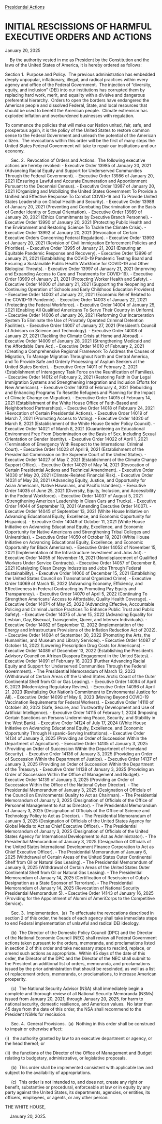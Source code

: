 [Presidential Actions](https://www.whitehouse.gov/presidential-actions/)

# 					INITIAL RESCISSIONS OF HARMFUL EXECUTIVE ORDERS AND ACTIONS				

January 20, 2025

    By the authority vested in me as President by the Constitution and the laws of the United States of America, it is hereby ordered as follows:

Section 1.  Purpose and Policy.  The previous administration has embedded deeply unpopular, inflationary, illegal, and radical practices within every agency and office of the Federal Government.  The injection of “diversity, equity, and inclusion” (DEI) into our institutions has corrupted them by replacing hard work, merit, and equality with a divisive and dangerous preferential hierarchy.  Orders to open the borders have endangered the American people and dissolved Federal, State, and local resources that should be used to benefit the American people.  Climate extremism has exploded inflation and overburdened businesses with regulation.

To commence the policies that will make our Nation united, fair, safe, and prosperous again, it is the policy of the United States to restore common sense to the Federal Government and unleash the potential of the American citizen.  The revocations within this order will be the first of many steps the United States Federal Government will take to repair our institutions and our economy.

     Sec. 2.  Revocation of Orders and Actions.  The following executive actions are hereby revoked:
    - Executive Order 13985 of January 20, 2021 (Advancing Racial Equity and Support for Underserved Communities Through the Federal Government).
    - Executive Order 13986 of January 20, 2021 (Ensuring a Lawful and Accurate Enumeration and Apportionment Pursuant to the Decennial Census).
    - Executive Order 13987 of January 20, 2021 (Organizing and Mobilizing the United States Government To Provide a Unified and Effective Response To Combat COVID-19 and To Provide United States Leadership on Global Health and Security).
    - Executive Order 13988 of January 20, 2021 (Preventing and Combating Discrimination on the Basis of Gender Identity or Sexual Orientation).
    - Executive Order 13989 of January 20, 2021 (Ethics Commitments by Executive Branch Personnel).
    - Executive Order 13990 of January 20, 2021 (Protecting Public Health and the Environment and Restoring Science To Tackle the Climate Crisis).
    - Executive Order 13992 of January 20, 2021 (Revocation of Certain Executive Orders Concerning Federal Regulation).
    - Executive Order 13993 of January 20, 2021 (Revision of Civil Immigration Enforcement Policies and Priorities).
    - Executive Order 13995 of January 21, 2021 (Ensuring an Equitable Pandemic Response and Recovery).
    - Executive Order 13996 of January 21, 2021 (Establishing the COVID-19 Pandemic Testing Board and Ensuring a Sustainable Public Health Workforce for COVID-19 and Other Biological Threats).
    - Executive Order 13997 of January 21, 2021 (Improving and Expanding Access to Care and Treatments for COVID-19).
    - Executive Order 13999 of January 21, 2021 (Protecting Worker Health and Safety).
    - Executive Order 14000 of January 21, 2021 (Supporting the Reopening and Continuing Operation of Schools and Early Childhood Education Providers).
    - Executive Order 14002 of January 22, 2021 (Economic Relief Related to the COVID-19 Pandemic).
    - Executive Order 14003 of January 22, 2021 (Protecting the Federal Workforce).
    - Executive Order 14004 of January 25, 2021 (Enabling All Qualified Americans To Serve Their Country in Uniform).
    - Executive Order 14006 of January 26, 2021 (Reforming Our Incarceration System To Eliminate the Use of Privately Operated Criminal Detention Facilities).
    - Executive Order 14007 of January 27, 2021 (President’s Council of Advisors on Science and Technology).
    - Executive Order 14008 of January 27, 2021 (Tackling the Climate Crisis at Home and Abroad).
    - Executive Order 14009 of January 28, 2021 (Strengthening Medicaid and the Affordable Care Act).
    - Executive Order 14010 of February 2, 2021 (Creating a Comprehensive Regional Framework To Address the Causes of Migration, To Manage Migration Throughout North and Central America, and To Provide Safe and Orderly Processing of Asylum Seekers at the United States Border).
    - Executive Order 14011 of February 2, 2021 (Establishment of Interagency Task Force on the Reunification of Families).
    - Executive Order 14012 of February 2, 2021 (Restoring Faith in Our Legal Immigration Systems and Strengthening Integration and Inclusion Efforts for New Americans).
    - Executive Order 14013 of February 4, 2021 (Rebuilding and Enhancing Programs To Resettle Refugees and Planning for the Impact of Climate Change on Migration).
    - Executive Order 14015 of February 14, 2021 (Establishment of the White House Office of Faith-Based and Neighborhood Partnerships).
    - Executive Order 14018 of February 24, 2021 (Revocation of Certain Presidential Actions).
    - Executive Order 14019 of March 7, 2021 (Promoting Access to Voting).
    - Executive Order 14020 of March 8, 2021 (Establishment of the White House Gender Policy Council).
    - Executive Order 14021 of March 8, 2021 (Guaranteeing an Educational Environment Free From Discrimination on the Basis of Sex, Including Sexual Orientation or Gender Identity).
    - Executive Order 14022 of April 1, 2021 (Termination of Emergency With Respect to the International Criminal Court).
    - Executive Order 14023 of April 9, 2021 (Establishment of the Presidential Commission on the Supreme Court of the United States).
    - Executive Order 14027 of May 7, 2021 (Establishment of the Climate Change Support Office).
    - Executive Order 14029 of May 14, 2021 (Revocation of Certain Presidential Actions and Technical Amendment).
    - Executive Order 14030 of May 20, 2021 (Climate-Related Financial Risk).
    - Executive Order 14031 of May 28, 2021 (Advancing Equity, Justice, and Opportunity for Asian Americans, Native Hawaiians, and Pacific Islanders).
    - Executive Order 14035 of June 25, 2021 (Diversity, Equity, Inclusion, and Accessibility in the Federal Workforce).
    - Executive Order 14037 of August 5, 2021 (Strengthening American Leadership in Clean Cars and Trucks).
    - Executive Order 14044 of September 13, 2021 (Amending Executive Order 14007).
    - Executive Order 14045 of September 13, 2021 (White House Initiative on Advancing Educational Equity, Excellence, and Economic Opportunity for Hispanics).
    - Executive Order 14049 of October 11, 2021 (White House Initiative on Advancing Educational Equity, Excellence, and Economic Opportunity for Native Americans and Strengthening Tribal Colleges and Universities).
    - Executive Order 14050 of October 19, 2021 (White House Initiative on Advancing Educational Equity, Excellence, and Economic Opportunity for Black Americans).
    - Executive Order 14052 of November 15, 2021 (Implementation of the Infrastructure Investment and Jobs Act).
    - Executive Order 14055 of November 18, 2021 (Nondisplacement of Qualified Workers Under Service Contracts).
    - Executive Order 14057 of December 8, 2021 (Catalyzing Clean Energy Industries and Jobs Through Federal Sustainability).
    - Executive Order 14060 of December 15, 2021 (Establishing the United States Council on Transnational Organized Crime).
    - Executive Order 14069 of March 15, 2022 (Advancing Economy, Efficiency, and Effectiveness in Federal Contracting by Promoting Pay Equity and Transparency).
    - Executive Order 14070 of April 5, 2022 (Continuing To Strengthen Americans’ Access to Affordable, Quality Health Coverage).
    - Executive Order 14074 of May 25, 2022 (Advancing Effective, Accountable Policing and Criminal Justice Practices To Enhance Public Trust and Public Safety).
    - Executive Order 14075 of June 15, 2022 (Advancing Equality for Lesbian, Gay, Bisexual, Transgender, Queer, and Intersex Individuals).
    - Executive Order 14082 of September 12, 2022 (Implementation of the Energy and Infrastructure Provisions of the Inflation Reduction Act of 2022).
    - Executive Order 14084 of September 30, 2022 (Promoting the Arts, the Humanities, and Museum and Library Services).
    - Executive Order 14087 of October 14, 2022 (Lowering Prescription Drug Costs for Americans).
    - Executive Order 14089 of December 13, 2022 (Establishing the President’s Advisory Council on African Diaspora Engagement in the United States).
    - Executive Order 14091 of February 16, 2023 (Further Advancing Racial Equity and Support for Underserved Communities Through the Federal Government).
    - The Presidential Memorandum of March 13, 2023 (Withdrawal of Certain Areas off the United States Arctic Coast of the Outer Continental Shelf from Oil or Gas Leasing).
    - Executive Order 14094 of April 6, 2023 (Modernizing Regulatory Review).
    - Executive Order 14096 of April 21, 2023 (Revitalizing Our Nation’s Commitment to Environmental Justice for All).
    - Executive Order 14099 of May 9, 2023 (Moving Beyond COVID-19 Vaccination Requirements for Federal Workers).
    - Executive Order 14110 of October 30, 2023 (Safe, Secure, and Trustworthy Development and Use of Artificial Intelligence).
    - Executive Order 14115 of February 1, 2024 (Imposing Certain Sanctions on Persons Undermining Peace, Security, and Stability in the West Bank).
    - Executive Order 14124 of July 17, 2024 (White House Initiative on Advancing Educational Equity, Excellence, and Economic Opportunity Through Hispanic-Serving Institutions).
    - Executive Order 14134 of January 3, 2025 (Providing an Order of Succession Within the Department of Agriculture).
    - Executive Order 14135 of January 3, 2025 (Providing an Order of Succession Within the Department of Homeland Security).
    - Executive Order 14136 of January 3, 2025 (Providing an Order of Succession Within the Department of Justice).
    - Executive Order 14137 of January 3, 2025 (Providing an Order of Succession Within the Department of the Treasury).
    - Executive Order 14138 of January 3, 2025 (Providing an Order of Succession Within the Office of Management and Budget).
    - Executive Order 14139 of January 3, 2025 (Providing an Order of Succession Within the Office of the National Cyber Director).
    - The Presidential Memorandum of January 3, 2025 (Designation of Officials of the Council on Environmental Quality to Act as Chairman).
    - The Presidential Memorandum of January 3, 2025 (Designation of Officials of the Office of Personnel Management to Act as Director).
    - The Presidential Memorandum of January 3, 2025 (Designation of Officials of the Office of Science and Technology Policy to Act as Director).
    - The Presidential Memorandum of January 3, 2025 (Designation of Officials of the United States Agency for Global Media to Act as Chief Executive Officer).
    - The Presidential Memorandum of January 3, 2025 (Designation of Officials of the United States Agency for International Development to Act as Administrator).
    - The Presidential Memorandum of January 3, 2025 (Designation of Officials of the United States International Development Finance Corporation to Act as Chief Executive Officer).
    - The Presidential Memorandum of January 6, 2025 (Withdrawal of Certain Areas of the United States Outer Continental Shelf from Oil or Natural Gas Leasing).
    - The Presidential Memorandum of January 6, 2025 (Withdrawal of Certain Areas of the United States Outer Continental Shelf from Oil or Natural Gas Leasing).
    - The Presidential Memorandum of January 14, 2025 (Certification of Rescission of Cuba’s Designation as a State Sponsor of Terrorism).
    - The Presidential Memorandum of January 14, 2025 (Revocation of National Security Presidential Memorandum 5).
    - Executive Order 14143 of January 16, 2025 (Providing for the Appointment of Alumni of AmeriCorps to the Competitive Service).

     Sec. 3.  Implementation.  (a)  To effectuate the revocations described in section 2 of this order, the heads of each agency shall take immediate steps to end Federal implementation of unlawful and radical DEI ideology.

     (b)  The Director of the Domestic Policy Council (DPC) and the Director of the National Economic Council (NEC) shall review all Federal Government actions taken pursuant to the orders, memoranda, and proclamations listed in section 2 of this order and take necessary steps to rescind, replace, or amend such actions as appropriate.  Within 45 days of the date of this order, the Director of the DPC and the Director of the NEC shall submit to the President an additional list of orders, memoranda, and proclamations issued by the prior administration that should be rescinded, as well as a list of replacement orders, memoranda, or proclamations, to increase American prosperity.

     (c)  The National Security Advisor (NSA) shall immediately begin a complete and thorough review of all National Security Memoranda (NSMs) issued from January 20, 2021, through January 20, 2025, for harm to national security, domestic resilience, and American values.  No later than 45 days from the date of this order, the NSA shall recommend to the President NSMs for rescission.

     Sec. 4.  General Provisions.  (a)  Nothing in this order shall be construed to impair or otherwise affect:

(i)   the authority granted by law to an executive department or agency, or the head thereof; or

(ii)  the functions of the Director of the Office of Management and Budget relating to budgetary, administrative, or legislative proposals.

     (b)  This order shall be implemented consistent with applicable law and subject to the availability of appropriations.

     (c)  This order is not intended to, and does not, create any right or benefit, substantive or procedural, enforceable at law or in equity by any party against the United States, its departments, agencies, or entities, its officers, employees, or agents, or any other person.

THE WHITE HOUSE,

    January 20, 2025.
